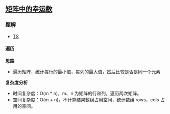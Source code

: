 ## [矩阵中的幸运数](https://leetcode-cn.com/problems/lucky-numbers-in-a-matrix/)
### 题解
+ [TS](../../ts/1408/1380.ts)

#### 遍历
**思路**
+ 遍历矩阵，统计每行的最小值，每列的最大值，然后比较是否是同一个元素

**复杂度分析**
+ 时间复杂度：O(m * n)，m、n 为矩阵的行和列，遍历两次矩阵。
+ 空间复杂度：O(m + n)，不计算结果数组占用空间，统计数组 rows、cols 占用的空间。